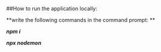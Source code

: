 ##How to run the application locally:


**write the following commands in the command prompt: **


**_npm i_**


**_npx nodemon_**
